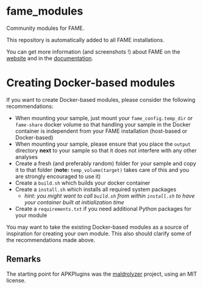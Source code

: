 # fame_modules

Community modules for FAME.

This repository is automatically added to all FAME installations.

You can get more information (and screenshots !) about FAME on the [website](https://certsocietegenerale.github.io/fame) and in the [documentation](https://fame.readthedocs.io/).

# Creating Docker-based modules

If you want to create Docker-based modules, please consider the following recommendations:
* When mounting your sample, just mount your `fame_config.temp_dir` or `fame-share` docker volume so that handling your sample in the Docker container is independent from your FAME installation (host-based or Docker-based)
* When mounting your sample, please ensure that you place the `output` directory **next** to your sample so that it does not interfere with any other analyses
* Create a fresh (and preferably random) folder for your sample and copy it to that folder (**note:** `temp_volume(target)` takes care of this and you are strongly encouraged to use it)
* Create a `build.sh` which builds your docker container
* Create a `install.sh` which installs all required system packages
    * *hint: you might want to call `build.sh` from within `install.sh` to have your container built at initialization time*
* Create a `requirements.txt` if you need additional Python packages for your module

You may want to take the existing Docker-based modules as a source of inspiration for creating your own module. This also should clarify some of the recommendations made above.

## Remarks

The starting point for APKPlugins was the [maldrolyzer](https://github.com/maldroid/maldrolyzer) project, using an MIT license.
